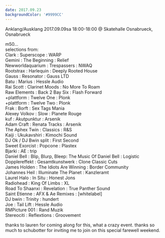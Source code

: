 ```yaml
---
date: 2017.09.23
backgroundColor: '#9999CC'
---
```


Anklang/Ausklang 2017.09.09sa 18:00-18:00 @ Skatehalle Osnabrueck, Osnabrueck  

m50...  
selections from:  
Clark : Superscope : WARP  
Gemini : The Beginning : Relief  
Newworldaquarium : Trespassers : NWAQ  
Rootstrax : Harlequin : Deeply Rooted House  
Gauss : Resonator : Gauss LTD  
Batu : Marius : Hessle Audio  
Rai Scott : Clarinet Moods : No More To Roam  
Raw Elements : Back 2 Bay Six : Flash Forward  
+plattform : Twelve One : Plonk  
+plattform : Twelve Two : Plonk  
Frak : Borft : Sex Tags Mania  
Alexey Volkov : Slow : Planete Rouge  
kuf : Akutpunktur : Arsenik  
Adam Craft : Renata Tracks : Arsenik  
The Aphex Twin : Classics : R&S  
Kaiji : Ukukavshiri : Kimochi Sound  
DJ Ok / DJ Bwin split : First Second  
Sweet Exorcist : Popcone : Plastex  
Bjarki : AE : trip  
Daniel Bell : Blip, Blurp, Bleep: The Music Of Daniel Bell : Logistic  
Dopplereffekt : Gesamtkunstwerk : Clone Classic Cuts  
James Holden : The Idiots Are Winning : Border Community  
Johannes Heil : Illuminate The Planet : Kanzleramt  
Laurel Halo : In Situ : Honest Jons  
Radiohead : King Of Limbs : XL  
Road To Shaanxi : Revelation : True Panther Sound  
Saint Etienne : AFX & Ae Remixes : \[whitelabel\]  
DJ bwin : Trinity : hundert  
Joe : Tail Lift : Hessle Audio  
RMPicture 001 : Rand Muzik  
Stereociti : Reflextions : Groovement  

thanks to lauren for coming along for this, what a crazy event. thanks so much to schubotter for inviting me to join on this special farewell weekend.